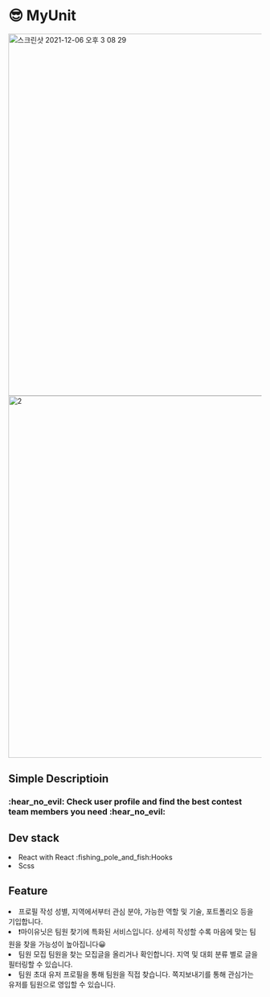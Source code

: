 # :sunglasses:	MyUnit
<img width="720" alt="스크린샷 2021-12-06 오후 3 08 29" src="https://s3.us-west-2.amazonaws.com/secure.notion-static.com/dac73e37-10fc-4444-aeef-466c45858f39/%E1%84%89%E1%85%B3%E1%84%8F%E1%85%B3%E1%84%85%E1%85%B5%E1%86%AB%E1%84%89%E1%85%A3%E1%86%BA_2022-04-25_%E1%84%8B%E1%85%A9%E1%84%92%E1%85%AE_12.15.58.png?X-Amz-Algorithm=AWS4-HMAC-SHA256&X-Amz-Content-Sha256=UNSIGNED-PAYLOAD&X-Amz-Credential=AKIAT73L2G45EIPT3X45%2F20220503%2Fus-west-2%2Fs3%2Faws4_request&X-Amz-Date=20220503T033939Z&X-Amz-Expires=86400&X-Amz-Signature=8ebaaeacae7a37eb86149e3289747f54355aa86dd14b30805a05e1373981e2b4&X-Amz-SignedHeaders=host&response-content-disposition=filename%20%3D%22%25E1%2584%2589%25E1%2585%25B3%25E1%2584%258F%25E1%2585%25B3%25E1%2584%2585%25E1%2585%25B5%25E1%2586%25AB%25E1%2584%2589%25E1%2585%25A3%25E1%2586%25BA%25202022-04-25%2520%25E1%2584%258B%25E1%2585%25A9%25E1%2584%2592%25E1%2585%25AE%252012.15.58.png%22&x-id=GetObject">
<img width="720" alt="2" src="https://s3.us-west-2.amazonaws.com/secure.notion-static.com/e9e3c354-5c46-44bf-bf7a-83e6fcf16323/%E1%84%89%E1%85%B3%E1%84%8F%E1%85%B3%E1%84%85%E1%85%B5%E1%86%AB%E1%84%89%E1%85%A3%E1%86%BA_2022-04-25_%E1%84%8B%E1%85%A9%E1%84%92%E1%85%AE_12.15.582.png?X-Amz-Algorithm=AWS4-HMAC-SHA256&X-Amz-Content-Sha256=UNSIGNED-PAYLOAD&X-Amz-Credential=AKIAT73L2G45EIPT3X45%2F20220426%2Fus-west-2%2Fs3%2Faws4_request&X-Amz-Date=20220426T104620Z&X-Amz-Expires=86400&X-Amz-Signature=041f848f86399cdfffe649019b80ae958112c607db3bf816c1896320104473cd&X-Amz-SignedHeaders=host&response-content-disposition=filename%20%3D%22%25E1%2584%2589%25E1%2585%25B3%25E1%2584%258F%25E1%2585%25B3%25E1%2584%2585%25E1%2585%25B5%25E1%2586%25AB%25E1%2584%2589%25E1%2585%25A3%25E1%2586%25BA%25202022-04-25%2520%25E1%2584%258B%25E1%2585%25A9%25E1%2584%2592%25E1%2585%25AE%252012.15.582.png%22&x-id=GetObject">
<h2>Simple Descriptioin</h2>
<h3>:hear_no_evil:	Check user profile and find the best contest team members you need :hear_no_evil:</h3>
<h2>Dev stack</h2>
<li>React with React :fishing_pole_and_fish:Hooks</li>
<li>Scss</li>
<h2>Feature</h2>
<li>프로필 작성 성별, 지역에서부터 관심 분야, 가능한 역할 및 기술, 포트폴리오 등을 기입합니다.</li>

<li>❗마이유닛은 팀원 찾기에 특화된 서비스입니다. 상세히 작성할 수록 마음에 맞는 팀원을 찾을 가능성이 높아집니다😀</li>

<li>팀원 모집 팀원을 찾는 모집글을 올리거나 확인합니다. 지역 및 대회 분류 별로 글을 필터링할 수 있습니다.</li>

<li>팀원 초대 유저 프로필을 통해 팀원을 직접 찾습니다. 쪽지보내기를 통해 관심가는 유저를 팀원으로 영입할 수 있습니다.</li>
